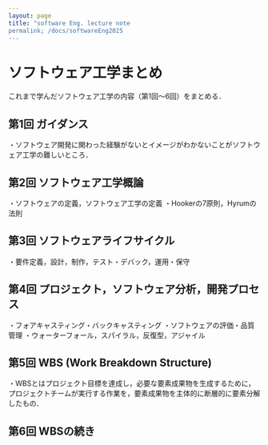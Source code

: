 ```yaml
---
layout: page
title: "software Eng. lecture note
permalink; /docs/softwareEng2025
---
```



# ソフトウェア工学まとめ
これまで学んだソフトウェア工学の内容（第1回～6回）をまとめる．

## 第1回 ガイダンス
・ソフトウェア開発に関わった経験がないとイメージがわかないことがソフトウェア工学の難しいところ．

## 第2回 ソフトウェア工学概論
・ソフトウェアの定義，ソフトウェア工学の定義
・Hookerの7原則，Hyrumの法則

## 第3回 ソフトウェアライフサイクル
・要件定義，設計，制作，テスト・デバック，運用・保守

## 第4回 プロジェクト，ソフトウェア分析，開発プロセス
・フォアキャスティング・バックキャスティング
・ソフトウェアの評価・品質管理
・ウォーターフォール，スパイラル，反復型，アジャイル

## 第5回 WBS (Work Breakdown Structure)
・WBSとはプロジェクト目標を達成し，必要な要素成果物を生成するために，プロジェクトチームが実行する作業を，要素成果物を主体的に断層的に要素分解したもの．

## 第6回 WBSの続き
